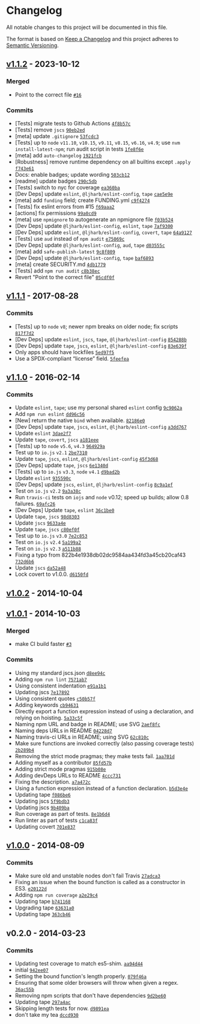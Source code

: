 ﻿# Changelog

All notable changes to this project will be documented in this file.

The format is based on [Keep a Changelog](https://keepachangelog.com/en/1.0.0/)
and this project adheres to [Semantic Versioning](https://semver.org/spec/v2.0.0.html).

## [v1.1.2](https://github.com/ljharb/function-bind/compare/v1.1.1...v1.1.2) - 2023-10-12

### Merged

- Point to the correct file [`#16`](https://github.com/ljharb/function-bind/pull/16)

### Commits

- [Tests] migrate tests to Github Actions [`4f8b57c`](https://github.com/ljharb/function-bind/commit/4f8b57c02f2011fe9ae353d5e74e8745f0988af8)
- [Tests] remove `jscs` [`90eb2ed`](https://github.com/ljharb/function-bind/commit/90eb2edbeefd5b76cd6c3a482ea3454db169b31f)
- [meta] update `.gitignore` [`53fcdc3`](https://github.com/ljharb/function-bind/commit/53fcdc371cd66634d6e9b71c836a50f437e89fed)
- [Tests] up to `node` `v11.10`, `v10.15`, `v9.11`, `v8.15`, `v6.16`, `v4.9`; use `nvm install-latest-npm`; run audit script in tests [`1fe8f6e`](https://github.com/ljharb/function-bind/commit/1fe8f6e9aed0dfa8d8b3cdbd00c7f5ea0cd2b36e)
- [meta] add `auto-changelog` [`1921fcb`](https://github.com/ljharb/function-bind/commit/1921fcb5b416b63ffc4acad051b6aad5722f777d)
- [Robustness] remove runtime dependency on all builtins except `.apply` [`f743e61`](https://github.com/ljharb/function-bind/commit/f743e61aa6bb2360358c04d4884c9db853d118b7)
- Docs: enable badges; update wording [`503cb12`](https://github.com/ljharb/function-bind/commit/503cb12d998b5f91822776c73332c7adcd6355dd)
- [readme] update badges [`290c5db`](https://github.com/ljharb/function-bind/commit/290c5dbbbda7264efaeb886552a374b869a4bb48)
- [Tests] switch to nyc for coverage [`ea360ba`](https://github.com/ljharb/function-bind/commit/ea360ba907fc2601ed18d01a3827fa2d3533cdf8)
- [Dev Deps] update `eslint`, `@ljharb/eslint-config`, `tape` [`cae5e9e`](https://github.com/ljharb/function-bind/commit/cae5e9e07a5578dc6df26c03ee22851ce05b943c)
- [meta] add `funding` field; create FUNDING.yml [`c9f4274`](https://github.com/ljharb/function-bind/commit/c9f4274aa80ea3aae9657a3938fdba41a3b04ca6)
- [Tests] fix eslint errors from #15 [`f69aaa2`](https://github.com/ljharb/function-bind/commit/f69aaa2beb2fdab4415bfb885760a699d0b9c964)
- [actions] fix permissions [`99a0cd9`](https://github.com/ljharb/function-bind/commit/99a0cd9f3b5bac223a0d572f081834cd73314be7)
- [meta] use `npmignore` to autogenerate an npmignore file [`f03b524`](https://github.com/ljharb/function-bind/commit/f03b524ca91f75a109a5d062f029122c86ecd1ae)
- [Dev Deps] update `@ljharb/eslint‑config`, `eslint`, `tape` [`7af9300`](https://github.com/ljharb/function-bind/commit/7af930023ae2ce7645489532821e4fbbcd7a2280)
- [Dev Deps] update `eslint`, `@ljharb/eslint-config`, `covert`, `tape` [`64a9127`](https://github.com/ljharb/function-bind/commit/64a9127ab0bd331b93d6572eaf6e9971967fc08c)
- [Tests] use `aud` instead of `npm audit` [`e75069c`](https://github.com/ljharb/function-bind/commit/e75069c50010a8fcce2a9ce2324934c35fdb4386)
- [Dev Deps] update `@ljharb/eslint-config`, `aud`, `tape` [`d03555c`](https://github.com/ljharb/function-bind/commit/d03555ca59dea3b71ce710045e4303b9e2619e28)
- [meta] add `safe-publish-latest` [`9c8f809`](https://github.com/ljharb/function-bind/commit/9c8f8092aed027d7e80c94f517aa892385b64f09)
- [Dev Deps] update `@ljharb/eslint-config`, `tape` [`baf6893`](https://github.com/ljharb/function-bind/commit/baf6893e27f5b59abe88bc1995e6f6ed1e527397)
- [meta] create SECURITY.md [`4db1779`](https://github.com/ljharb/function-bind/commit/4db17799f1f28ae294cb95e0081ca2b591c3911b)
- [Tests] add `npm run audit` [`c8b38ec`](https://github.com/ljharb/function-bind/commit/c8b38ec40ed3f85dabdee40ed4148f1748375bc2)
- Revert "Point to the correct file" [`05cdf0f`](https://github.com/ljharb/function-bind/commit/05cdf0fa205c6a3c5ba40bbedd1dfa9874f915c9)

## [v1.1.1](https://github.com/ljharb/function-bind/compare/v1.1.0...v1.1.1) - 2017-08-28

### Commits

- [Tests] up to `node` `v8`; newer npm breaks on older node; fix scripts [`817f7d2`](https://github.com/ljharb/function-bind/commit/817f7d28470fdbff8ef608d4d565dd4d1430bc5e)
- [Dev Deps] update `eslint`, `jscs`, `tape`, `@ljharb/eslint-config` [`854288b`](https://github.com/ljharb/function-bind/commit/854288b1b6f5c555f89aceb9eff1152510262084)
- [Dev Deps] update `tape`, `jscs`, `eslint`, `@ljharb/eslint-config` [`83e639f`](https://github.com/ljharb/function-bind/commit/83e639ff74e6cd6921285bccec22c1bcf72311bd)
- Only apps should have lockfiles [`5ed97f5`](https://github.com/ljharb/function-bind/commit/5ed97f51235c17774e0832e122abda0f3229c908)
- Use a SPDX-compliant “license” field. [`5feefea`](https://github.com/ljharb/function-bind/commit/5feefea0dc0193993e83e5df01ded424403a5381)

## [v1.1.0](https://github.com/ljharb/function-bind/compare/v1.0.2...v1.1.0) - 2016-02-14

### Commits

- Update `eslint`, `tape`; use my personal shared `eslint` config [`9c9062a`](https://github.com/ljharb/function-bind/commit/9c9062abbe9dd70b59ea2c3a3c3a81f29b457097)
- Add `npm run eslint` [`dd96c56`](https://github.com/ljharb/function-bind/commit/dd96c56720034a3c1ffee10b8a59a6f7c53e24ad)
- [New] return the native `bind` when available. [`82186e0`](https://github.com/ljharb/function-bind/commit/82186e03d73e580f95ff167e03f3582bed90ed72)
- [Dev Deps] update `tape`, `jscs`, `eslint`, `@ljharb/eslint-config` [`a3dd767`](https://github.com/ljharb/function-bind/commit/a3dd76720c795cb7f4586b0544efabf8aa107b8b)
- Update `eslint` [`3dae2f7`](https://github.com/ljharb/function-bind/commit/3dae2f7423de30a2d20313ddb1edc19660142fe9)
- Update `tape`, `covert`, `jscs` [`a181eee`](https://github.com/ljharb/function-bind/commit/a181eee0cfa24eb229c6e843a971f36e060a2f6a)
- [Tests] up to `node` `v5.6`, `v4.3` [`964929a`](https://github.com/ljharb/function-bind/commit/964929a6a4ddb36fb128de2bcc20af5e4f22e1ed)
- Test up to `io.js` `v2.1` [`2be7310`](https://github.com/ljharb/function-bind/commit/2be7310f2f74886a7124ca925be411117d41d5ea)
- Update `tape`, `jscs`, `eslint`, `@ljharb/eslint-config` [`45f3d68`](https://github.com/ljharb/function-bind/commit/45f3d6865c6ca93726abcef54febe009087af101)
- [Dev Deps] update `tape`, `jscs` [`6e1340d`](https://github.com/ljharb/function-bind/commit/6e1340d94642deaecad3e717825db641af4f8b1f)
- [Tests] up to `io.js` `v3.3`, `node` `v4.1` [`d9bad2b`](https://github.com/ljharb/function-bind/commit/d9bad2b778b1b3a6dd2876087b88b3acf319f8cc)
- Update `eslint` [`935590c`](https://github.com/ljharb/function-bind/commit/935590caa024ab356102e4858e8fc315b2ccc446)
- [Dev Deps] update `jscs`, `eslint`, `@ljharb/eslint-config` [`8c9a1ef`](https://github.com/ljharb/function-bind/commit/8c9a1efd848e5167887aa8501857a0940a480c57)
- Test on `io.js` `v2.2` [`9a3a38c`](https://github.com/ljharb/function-bind/commit/9a3a38c92013aed6e108666e7bd40969b84ac86e)
- Run `travis-ci` tests on `iojs` and `node` v0.12; speed up builds; allow 0.8 failures. [`69afc26`](https://github.com/ljharb/function-bind/commit/69afc2617405b147dd2a8d8ae73ca9e9283f18b4)
- [Dev Deps] Update `tape`, `eslint` [`36c1be0`](https://github.com/ljharb/function-bind/commit/36c1be0ab12b45fe5df6b0fdb01a5d5137fd0115)
- Update `tape`, `jscs` [`98d8303`](https://github.com/ljharb/function-bind/commit/98d8303cd5ca1c6b8f985469f86b0d44d7d45f6e)
- Update `jscs` [`9633a4e`](https://github.com/ljharb/function-bind/commit/9633a4e9fbf82051c240855166e468ba8ba0846f)
- Update `tape`, `jscs` [`c80ef0f`](https://github.com/ljharb/function-bind/commit/c80ef0f46efc9791e76fa50de4414092ac147831)
- Test up to `io.js` `v3.0` [`7e2c853`](https://github.com/ljharb/function-bind/commit/7e2c8537d52ab9cf5a655755561d8917684c0df4)
- Test on `io.js` `v2.4` [`5a199a2`](https://github.com/ljharb/function-bind/commit/5a199a27ba46795ba5eaf0845d07d4b8232895c9)
- Test on `io.js` `v2.3` [`a511b88`](https://github.com/ljharb/function-bind/commit/a511b8896de0bddf3b56862daa416c701f4d0453)
- Fixing a typo from 822b4e1938db02dc9584aa434fd3a45cb20caf43 [`732d6b6`](https://github.com/ljharb/function-bind/commit/732d6b63a9b33b45230e630dbcac7a10855d3266)
- Update `jscs` [`da52a48`](https://github.com/ljharb/function-bind/commit/da52a4886c06d6490f46ae30b15e4163ba08905d)
- Lock covert to v1.0.0. [`d6150fd`](https://github.com/ljharb/function-bind/commit/d6150fda1e6f486718ebdeff823333d9e48e7430)

## [v1.0.2](https://github.com/ljharb/function-bind/compare/v1.0.1...v1.0.2) - 2014-10-04

## [v1.0.1](https://github.com/ljharb/function-bind/compare/v1.0.0...v1.0.1) - 2014-10-03

### Merged

- make CI build faster [`#3`](https://github.com/ljharb/function-bind/pull/3)

### Commits

- Using my standard jscs.json [`d8ee94c`](https://github.com/ljharb/function-bind/commit/d8ee94c993eff0a84cf5744fe6a29627f5cffa1a)
- Adding `npm run lint` [`7571ab7`](https://github.com/ljharb/function-bind/commit/7571ab7dfdbd99b25a1dbb2d232622bd6f4f9c10)
- Using consistent indentation [`e91a1b1`](https://github.com/ljharb/function-bind/commit/e91a1b13a61e99ec1e530e299b55508f74218a95)
- Updating jscs [`7e17892`](https://github.com/ljharb/function-bind/commit/7e1789284bc629bc9c1547a61c9b227bbd8c7a65)
- Using consistent quotes [`c50b57f`](https://github.com/ljharb/function-bind/commit/c50b57fcd1c5ec38320979c837006069ebe02b77)
- Adding keywords [`cb94631`](https://github.com/ljharb/function-bind/commit/cb946314eed35f21186a25fb42fc118772f9ee00)
- Directly export a function expression instead of using a declaration, and relying on hoisting. [`5a33c5f`](https://github.com/ljharb/function-bind/commit/5a33c5f45642de180e0d207110bf7d1843ceb87c)
- Naming npm URL and badge in README; use SVG [`2aef8fc`](https://github.com/ljharb/function-bind/commit/2aef8fcb79d54e63a58ae557c4e60949e05d5e16)
- Naming deps URLs in README [`04228d7`](https://github.com/ljharb/function-bind/commit/04228d766670ee45ca24e98345c1f6a7621065b5)
- Naming travis-ci URLs in README; using SVG [`62c810c`](https://github.com/ljharb/function-bind/commit/62c810c2f54ced956cd4d4ab7b793055addfe36e)
- Make sure functions are invoked correctly (also passing coverage tests) [`2b289b4`](https://github.com/ljharb/function-bind/commit/2b289b4dfbf037ffcfa4dc95eb540f6165e9e43a)
- Removing the strict mode pragmas; they make tests fail. [`1aa701d`](https://github.com/ljharb/function-bind/commit/1aa701d199ddc3782476e8f7eef82679be97b845)
- Adding myself as a contributor [`85fd57b`](https://github.com/ljharb/function-bind/commit/85fd57b0860e5a7af42de9a287f3f265fc6d72fc)
- Adding strict mode pragmas [`915b08e`](https://github.com/ljharb/function-bind/commit/915b08e084c86a722eafe7245e21db74aa21ca4c)
- Adding devDeps URLs to README [`4ccc731`](https://github.com/ljharb/function-bind/commit/4ccc73112c1769859e4ca3076caf4086b3cba2cd)
- Fixing the description. [`a7a472c`](https://github.com/ljharb/function-bind/commit/a7a472cf649af515c635cf560fc478fbe48999c8)
- Using a function expression instead of a function declaration. [`b5d3e4e`](https://github.com/ljharb/function-bind/commit/b5d3e4ea6aaffc63888953eeb1fbc7ff45f1fa14)
- Updating tape [`f086be6`](https://github.com/ljharb/function-bind/commit/f086be6029fb56dde61a258c1340600fa174d1e0)
- Updating jscs [`5f9bdb3`](https://github.com/ljharb/function-bind/commit/5f9bdb375ab13ba48f30852aab94029520c54d71)
- Updating jscs [`9b409ba`](https://github.com/ljharb/function-bind/commit/9b409ba6118e23395a4e5d83ef39152aab9d3bfc)
- Run coverage as part of tests. [`8e1b6d4`](https://github.com/ljharb/function-bind/commit/8e1b6d459f047d1bd4fee814e01247c984c80bd0)
- Run linter as part of tests [`c1ca83f`](https://github.com/ljharb/function-bind/commit/c1ca83f832df94587d09e621beba682fabfaa987)
- Updating covert [`701e837`](https://github.com/ljharb/function-bind/commit/701e83774b57b4d3ef631e1948143f43a72f4bb9)

## [v1.0.0](https://github.com/ljharb/function-bind/compare/v0.2.0...v1.0.0) - 2014-08-09

### Commits

- Make sure old and unstable nodes don't fail Travis [`27adca3`](https://github.com/ljharb/function-bind/commit/27adca34a4ab6ad67b6dfde43942a1b103ce4d75)
- Fixing an issue when the bound function is called as a constructor in ES3. [`e20122d`](https://github.com/ljharb/function-bind/commit/e20122d267d92ce553859b280cbbea5d27c07731)
- Adding `npm run coverage` [`a2e29c4`](https://github.com/ljharb/function-bind/commit/a2e29c4ecaef9e2f6cd1603e868c139073375502)
- Updating tape [`b741168`](https://github.com/ljharb/function-bind/commit/b741168b12b235b1717ff696087645526b69213c)
- Upgrading tape [`63631a0`](https://github.com/ljharb/function-bind/commit/63631a04c7fbe97cc2fa61829cc27246d6986f74)
- Updating tape [`363cb46`](https://github.com/ljharb/function-bind/commit/363cb46dafb23cb3e347729a22f9448051d78464)

## v0.2.0 - 2014-03-23

### Commits

- Updating test coverage to match es5-shim. [`aa94d44`](https://github.com/ljharb/function-bind/commit/aa94d44b8f9d7f69f10e060db7709aa7a694e5d4)
- initial [`942ee07`](https://github.com/ljharb/function-bind/commit/942ee07e94e542d91798137bc4b80b926137e066)
- Setting the bound function's length properly. [`079f46a`](https://github.com/ljharb/function-bind/commit/079f46a2d3515b7c0b308c2c13fceb641f97ca25)
- Ensuring that some older browsers will throw when given a regex. [`36ac55b`](https://github.com/ljharb/function-bind/commit/36ac55b87f460d4330253c92870aa26fbfe8227f)
- Removing npm scripts that don't have dependencies [`9d2be60`](https://github.com/ljharb/function-bind/commit/9d2be600002cb8bc8606f8f3585ad3e05868c750)
- Updating tape [`297a4ac`](https://github.com/ljharb/function-bind/commit/297a4acc5464db381940aafb194d1c88f4e678f3)
- Skipping length tests for now. [`d9891ea`](https://github.com/ljharb/function-bind/commit/d9891ea4d2aaffa69f408339cdd61ff740f70565)
- don't take my tea [`dccd930`](https://github.com/ljharb/function-bind/commit/dccd930bfd60ea10cb178d28c97550c3bc8c1e07)
